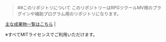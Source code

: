 > ##このリポジトリについて
このリポジトリーはRPGツクールMV用のプラグインや補助プログラム用のリポジトリになります。

 [主な成果物一覧はこちら](https://github.com/fftfantt/RPGMakerMV/wiki/%E6%88%90%E6%9E%9C%E7%89%A9) |
 
※すべてMITライセンスでご利用いただけます。
